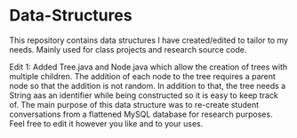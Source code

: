 # Data-Structures

This repository contains data structures I have created/edited to tailor to my needs. Mainly used for class projects and research source code.

Edit 1: Added Tree.java and Node.java which allow the creation of trees with multiple children. The addition of each node to the tree requires a parent node so that the addition is not random. In addition to that, the tree needs a String aas an identifier while being constructed so it is easy to keep track of. The main purpose of this data structure was to re-create student conversations from a flattened MySQL database for research purposes. Feel free to edit it however you like and to your uses. 
